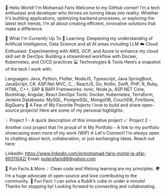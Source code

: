 👋 Hello World! I'm Mohamad Faris
Welcome to my GitHub corner! I’m a tech enthusiast and developer who thrives on turning ideas into reality. Whether it's building applications, optimizing backend processes, or exploring the latest tech trends, I’m all about creating efficient, innovative solutions that make a difference.

🚀 What I'm Currently Up To
🌱 Learning: Deepening my understanding of Artificial Intelligence, Data Science and all AI areas including LLM
☁️ Cloud Enthusiast: Experimenting with AWS, GCP, and Azure to enhance my cloud skill set
⚙️ DevOps: Building a streamlined workflow with Docker, Kubernetes, and CI/CD practices
💻 Technologies & Tools
Here’s a snapshot of the tech I work with:

Languages: Java, Python, Flutter, NodeJS, Typescript, Java SpringBoot, JavaScript, C#,  ASP.Net MVC, C, , ReactJS, Go, Kotlin, Swift, PHP, R, Ruby, HTML, C++, SAP & BAPI
Frameworks: Ionic, Node.js, ASP.NET Core, Bootstrap, Angular, React
DevOps Tools: Docker, Kubernetes, Terraform, Jenkins
Databases: MySQL, PostgreSQL, MongoDB, CouchDB, FireStore, BigQuery
🌟 A Few of My Favorite Projects
I love to build and share open-source projects! Here are some of my personal highlights:

💡 Project 1 - A quick description of this innovative project
📈 Project 2 - Another cool project that I’m proud of
🌐 My Portfolio - A link to my portfolio showcasing even more of my work (WIP)
🌐 Let's Connect!
I'm always open to chatting about tech, collaboration, or just exchanging ideas. Reach out here:

LinkedIn: https://www.linkedin.com/in/mohamad-faris-mohd-ja-afar-89311042/
Email: puterafaris99@yahoo.com

🎉 Fun Facts & More
💡 Clean code and lifelong learning are my principles.
🌍 I’m a huge advocate of open-source and love contributing to the community.
🧩 Fun Fact: I can solve a Rubik’s cube in under a minute!
Thanks for stopping by! Looking forward to connecting and collaborating.
